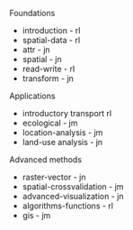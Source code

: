 Foundations

- introduction - rl
- spatial-data - rl
- attr - jn
- spatial - jn
- read-write - rl
- transform - jn

Applications

- introductory transport rl
- ecological - jm
- location-analysis - jm
- land-use analysis - jn

Advanced methods

- raster-vector - jn
- spatial-crossvalidation - jm
- advanced-visualization - jn
- algorithms-functions - rl
- gis - jm
